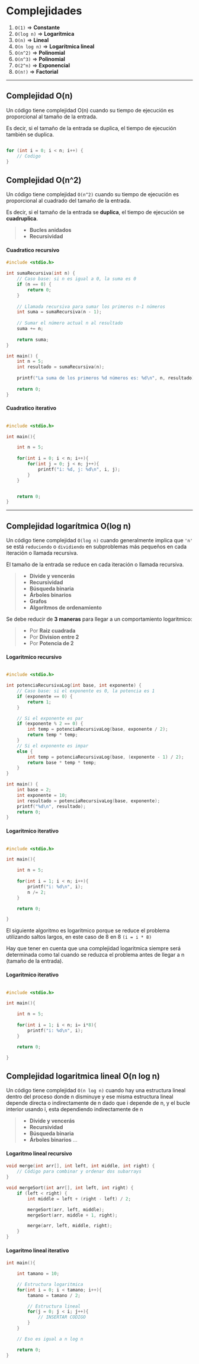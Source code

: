 # Complejidades

1. ``O(1)`` => **Constante**
2. ``O(log n)`` => **Logarítmica**
3. ``O(n)`` => **Lineal**
4. ``O(n log n)`` => **Logarítmica lineal**
5. ``O(n^2)`` => **Polinomial**
6. ``O(n^3)`` => **Polinomial**
7. ``O(2^n)`` => **Exponencial**
8. ``O(n!)`` => **Factorial**

---

## Complejidad O(n)

Un código tiene complejidad O(n) cuando su tiempo de ejecución es proporcional al tamaño de la entrada.

Es decir, si el tamaño de la entrada se duplica, el tiempo de ejecución también se duplica.

```c

for (int i = 0; i < n; i++) {
    // Codigo
}

```

## Complejidad O(n^2)

Un código tiene complejidad ``O(n^2)`` cuando su tiempo de ejecución es proporcional al cuadrado del tamaño de la entrada.

Es decir, si el tamaño de la entrada se **duplica**, el tiempo de ejecución se **cuadruplica**.

> - **Bucles anidados**
> - **Recursividad**

#### **Cuadratico recursivo**

```c
#include <stdio.h>

int sumaRecursiva(int n) {
    // Caso base: si n es igual a 0, la suma es 0
    if (n == 0) {
        return 0;
    }
  
    // Llamada recursiva para sumar los primeros n-1 números
    int suma = sumaRecursiva(n - 1);
  
    // Sumar el número actual n al resultado
    suma += n;
  
    return suma;
}

int main() {
    int n = 5;
    int resultado = sumaRecursiva(n);
  
    printf("La suma de los primeros %d números es: %d\n", n, resultado);
  
    return 0;
}
```

#### **Cuadratico iterativo**

```c

#include <stdio.h>

int main(){

    int n = 5;
  
    for(int i = 0; i < n; i++){
        for(int j = 0; j < n; j++){
            printf("i: %d, j: %d\n", i, j);
        }
    }


    return 0;
}
```

---

## **Complejidad logarítmica O(log n)**

Un código tiene complejidad ``O(log n)`` cuando generalmente implica que ``'n'`` se está ``reduciendo`` o ``dividiendo`` en subproblemas más pequeños en cada iteración o llamada recursiva.

El tamaño de la entrada se reduce en cada iteración o llamada recursiva.

> - **Divide y vencerás**
> - **Recursividad**
> - **Búsqueda binaria**
> - **Árboles binarios**
> - **Grafos**
> - **Algoritmos de ordenamiento**

Se debe reducir de **3 maneras** para llegar a un comportamiento logaritmico:

> - Por **Raiz cuadrada**
> - Por **Division entre 2**
> - Por **Potencia de 2**

#### **Logaritmico recursivo**

```c

#include <stdio.h>

int potenciaRecursivaLog(int base, int exponente) {
    // Caso base: si el exponente es 0, la potencia es 1
    if (exponente == 0) {
        return 1;
    }

    // Si el exponente es par
    if (exponente % 2 == 0) {
        int temp = potenciaRecursivaLog(base, exponente / 2);
        return temp * temp;
    }
    // Si el exponente es impar
    else {
        int temp = potenciaRecursivaLog(base, (exponente - 1) / 2);
        return base * temp * temp;
    }
}

int main() {
    int base = 2;
    int exponente = 10;
    int resultado = potenciaRecursivaLog(base, exponente);
    printf("%d\n", resultado);
    return 0;
}


```

#### **Logaritmico iterativo**

```c

#include <stdio.h>

int main(){

    int n = 5;
  
    for(int i = 1; i < n; i++){
        printf("i: %d\n", i);
        n /= 2;
    }

    return 0;

}

```

El siguiente algoritmo es logaritmico porque se reduce el problema utilizando saltos largos, en este caso de 8 en 8 ``(i = i * 8)``

Hay que tener en cuenta que una complejidad logaritmica siempre será determinada como tal cuando se reduzca el problema antes de llegar a n (tamaño de la entrada).

#### **Logaritmico iterativo**

```c

#include <stdio.h>

int main(){

    int n = 5;
  
    for(int i = 1; i < n; i= i*8){
        printf("i: %d\n", i);
    }

    return 0;

}
```

## **Complejidad logaritmica lineal O(n log n)**

Un código tiene complejidad ``O(n log n)`` cuando hay una estructura lineal dentro del proceso donde n disminuye y ese misma estructura lineal depende directa o indirectamente de n dado que i depende de n, y el bucle interior usando i, esta dependiendo indirectamente de n

> - **Divide y vencerás**
> - **Recursividad**
> - **Búsqueda binaria**
> - **Árboles binarios**
>   ...

#### **Logaritmo lineal recursivo**

```c
void merge(int arr[], int left, int middle, int right) {
    // Código para combinar y ordenar dos subarrays
}

void mergeSort(int arr[], int left, int right) {
    if (left < right) {
        int middle = left + (right - left) / 2;

        mergeSort(arr, left, middle);
        mergeSort(arr, middle + 1, right);

        merge(arr, left, middle, right);
    }
}
```

#### **Logaritmo lineal iterativo**

```c
int main(){

    int tamano = 10;

    // Estructura logaritmica
    for(int i = 0; i < tamano; i++){
        tamano = tamano / 2;

        // Estructura lineal
        for(j = 0; j < i; j++){
            // INSERTAR CODIGO
        }
    }

    // Eso es igual a n log n

    return 0;
}
```
